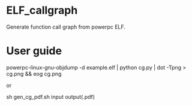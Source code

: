 # ELF_callgraph
Generate function call graph from powerpc ELF.

# User guide
powerpc-linux-gnu-objdump -d example.elf | python cg.py | dot -Tpng > cg.png && eog cg.png

or

sh gen_cg_pdf.sh input output(.pdf)
